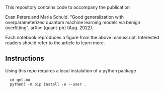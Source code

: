 This repository contains code to accompany the publication

Evan Peters and Maria Schuld. “Good generalization with overparameterized quantum machine learning models via benign overfitting”. arXiv: [quant-ph] (Aug. 2022).

Each notebook reproduces a figure from the above manuscript. Interested readers should refer to the article to learn more.

## Instructions

Using this repo requires a local instalation of a python package
```
  cd qml-bo
  python3 -m pip install -e --user .
```
